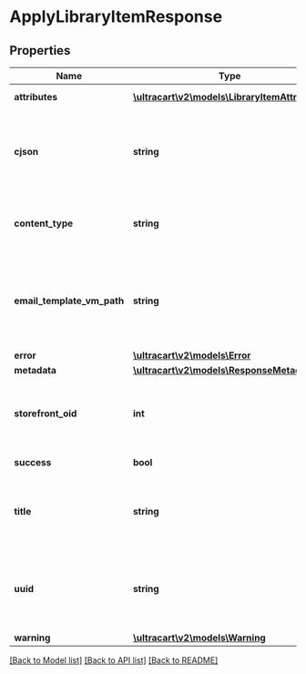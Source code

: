 # ApplyLibraryItemResponse

## Properties
Name | Type | Description | Notes
------------ | ------------- | ------------- | -------------
**attributes** | [**\ultracart\v2\models\LibraryItemAttribute[]**](LibraryItemAttribute.md) | Attributes from the library item | [optional] 
**cjson** | **string** | Cjson from library item, only populated if this library item was a cjson snippet or marketing email (not transactional) | [optional] 
**content_type** | **string** | flow, campaign, cjson, upsell, postcard, transactional_email or email | [optional] 
**email_template_vm_path** | **string** | If a marketing email was applied, this is the path to the template encapsulating the cjson.  This is needed for the UltraCart UI. | [optional] 
**error** | [**\ultracart\v2\models\Error**](Error.md) |  | [optional] 
**metadata** | [**\ultracart\v2\models\ResponseMetadata**](ResponseMetadata.md) |  | [optional] 
**storefront_oid** | **int** | StoreFront oid where content originates necessary for tracking down relative assets | [optional] 
**success** | **bool** | Indicates if API call was successful | [optional] 
**title** | **string** | title of library item, usually the name of the flow or campaign, or description of cjson | [optional] 
**uuid** | **string** | UUID of marketing email or communication flow/campaign if this library item was an email, campaign or flow | [optional] 
**warning** | [**\ultracart\v2\models\Warning**](Warning.md) |  | [optional] 

[[Back to Model list]](../README.md#documentation-for-models) [[Back to API list]](../README.md#documentation-for-api-endpoints) [[Back to README]](../README.md)


